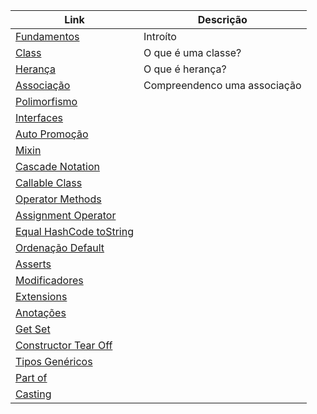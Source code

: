 
| Link | Descrição |
| ------- | -------- |
| [Fundamentos] | Introíto |
| [Class] | O que é uma classe? |
| [Herança] | O que é herança? |
| [Associação] | Compreendenco uma associação |
| [Polimorfismo] |  |
| [Interfaces] |  |
| [Auto Promoção] |  |
| [Mixin] |  |
| [Cascade Notation] |  |
| [Callable Class] |  |
| [Operator Methods] |  |
| [Assignment Operator] |  |
| [Equal HashCode toString] |  |
| [Ordenação Default] |  |
| [Asserts] |  |
| [Modificadores] |  |
| [Extensions] |  |
| [Anotações] |  |
| [Get Set] |  |
| [Constructor Tear Off] |  |
| [Tipos Genéricos] |  |
| [Part of] |  |
| [Casting] |  |



[Fundamentos]: <https://github.com/jcarloscody/dart_POO/tree/main/lib/1-fundamentos>
[Class]: <https://github.com/jcarloscody/dart_POO/tree/main/lib/2-class>
[Herança]: <https://github.com/jcarloscody/dart_POO/tree/main/lib/3-heranca>
[Associação]: <https://github.com/jcarloscody/dart_POO/tree/main/lib/4-associacao>
[Polimorfismo]: <https://github.com/jcarloscody/dart_POO/tree/main/lib/5-polimorfismo>
[Interfaces]: <https://github.com/jcarloscody/dart_POO/tree/main/lib/6-interfaces>
[Auto Promoção]: <https://github.com/jcarloscody/dart_POO/tree/main/lib/7-auto_promocao>
[Mixin]: <https://github.com/jcarloscody/dart_POO/tree/main/lib/8-mixin>
[Cascade Notation]: <https://github.com/jcarloscody/dart_POO/tree/main/lib/9-cascade_notation>
[Callable Class]: <https://github.com/jcarloscody/dart_POO/tree/main/lib/10-callable_class>
[Operator Methods]: <https://github.com/jcarloscody/dart_POO/tree/main/lib/11-operator_methods>
[Assignment Operator]: <https://github.com/jcarloscody/dart_POO/tree/main/lib/12-assignment_operatos>
[Equal HashCode toString]: <https://github.com/jcarloscody/dart_POO/tree/main/lib/13-equal_hashCode_toString>
[Ordenação Default]: <https://github.com/jcarloscody/dart_POO/tree/main/lib/14-ordenacao_default>
[Asserts]: <https://github.com/jcarloscody/dart_POO/tree/main/lib/15-asserts>
[Modificadores]: <https://github.com/jcarloscody/dart_POO/tree/main/lib/16-modificadores>
[Extensions]: <https://github.com/jcarloscody/dart_POO/tree/main/lib/17-extensions>
[Anotações]: <https://github.com/jcarloscody/dart_POO/tree/main/lib/18-anotacoes>
[Get Set]: <https://github.com/jcarloscody/dart_POO/tree/main/lib/19-getSet>
[Constructor Tear Off]: <https://github.com/jcarloscody/dart_POO/tree/main/lib/20-constructor-tear-off>
[Tipos Genéricos]: <https://github.com/jcarloscody/dart_POO/tree/main/lib/21-tipos_genericos>
[Part of]: <https://github.com/jcarloscody/dart_POO/tree/main/lib/22-part_of>
[Casting]: <https://github.com/jcarloscody/dart_POO/tree/main/lib/23-conversoes>